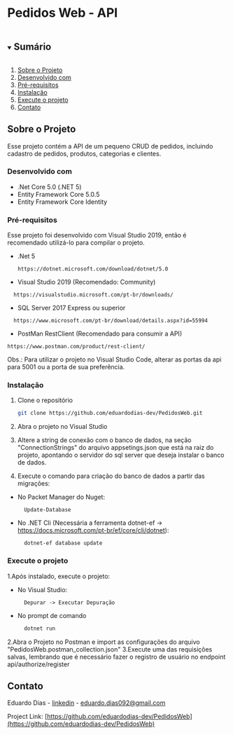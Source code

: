 

<h1>Pedidos Web - API</h1>


<!-- TABLE OF CONTENTS -->
<details open="open">
  <summary><h2 style="display: inline-block">Sumário</h2></summary>
  <ol>
    <li><a href="#sobre-o-projeto">Sobre o Projeto</a></li>
    <li><a href="#desenvolvido-com">Desenvolvido com</a></li>
     <li><a href="#pré-requisitos">Pré-requisitos</a></li>
    <li><a href="#instalação">Instalação</a></li>
    <li><a href="#execute-o-projeto">Execute o projeto</a></li>
    <li><a href="#contato">Contato</a></li>
  </ol>
</details>



<!-- SOBRE O PROJETO -->
## Sobre o Projeto

Esse projeto contém a API de um pequeno CRUD de pedidos, incluindo cadastro de pedidos, produtos, categorias e clientes.


### Desenvolvido com

* .Net Core 5.0 (.NET 5)
* Entity Framework Core 5.0.5
* Entity Framework Core Identity


### Pré-requisitos

Esse projeto foi desenvolvido com Visual Studio 2019, então é recomendado utilizá-lo para compilar o projeto.

* .Net 5
  ```
  https://dotnet.microsoft.com/download/dotnet/5.0
  ```
* Visual Studio 2019 (Recomendado: Community)
```
  https://visualstudio.microsoft.com/pt-br/downloads/
```
* SQL Server 2017 Express ou superior
```
  https://www.microsoft.com/pt-br/download/details.aspx?id=55994
```
* PostMan RestClient (Recomendado para consumir a API)
```
https://www.postman.com/product/rest-client/
```

Obs.: Para utilizar o projeto no Visual Studio Code, alterar as portas da api para 5001 ou a porta de sua preferência.

### Instalação

1. Clone o repositório
   ```sh
   git clone https://github.com/eduardodias-dev/PedidosWeb.git
   ```
2. Abra o projeto no Visual Studio
   
3. Altere a string de conexão com o banco de dados, na seção "ConnectionStrings" do arquivo appsetings.json que está na raiz do projeto, apontando o servidor do sql server que deseja instalar o banco de dados.
4. Execute o comando para criação do banco de dados a partir das migrações:
  * No Packet Manager do Nuget:
    ```
      Update-Database
    ```
  * No .NET Cli (Necessária a ferramenta dotnet-ef -> https://docs.microsoft.com/pt-br/ef/core/cli/dotnet):
    ```
      dotnet-ef database update
    ```
    
### Execute o projeto

1.Após instalado, execute o projeto:
* No Visual Studio:
    ```
      Depurar -> Executar Depuração
    ```
    
* No prompt de comando
  ```sh
    dotnet run
  ```
2.Abra o Projeto no Postman e import as configurações do arquivo "PedidosWeb.postman_collection.json"
3.Execute uma das requisições salvas, lembrando que é necessário fazer o registro de usuário no endpoint api/authorize/register
 

## Contato

Eduardo Dias - [linkedin](https://www.linkedin.com/in/eduardo-jos%C3%A9-de-oliveira-dias-5963ba57/) - eduardo.dias092@gmail.com

Project Link: [https://github.com/eduardodias-dev/PedidosWeb](https://github.com/eduardodias-dev/PedidosWeb)

